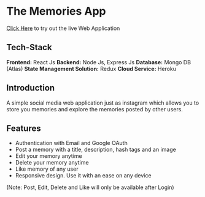 # The Memories App
[Click Here](https://thememoriesapp.herokuapp.com/) to try out the live Web Application

## Tech-Stack
**Frontend:** React Js
**Backend:** Node Js, Express Js
**Database:** Mongo DB (Atlas)
**State Management Solution:** Redux
**Cloud Service:** Heroku

## Introduction
A simple social media web application just as instagram which allows you to store you memories and explore the memories posted by other users.

## Features
- Authentication with Email and Google OAuth
- Post a memory with a title, description, hash tags and an image
- Edit your memory anytime
- Delete your memory anytime
- Like memory of any user
- Responsive design. Use it with an ease on any device

(Note: Post, Edit, Delete and Like will only be available after Login)
